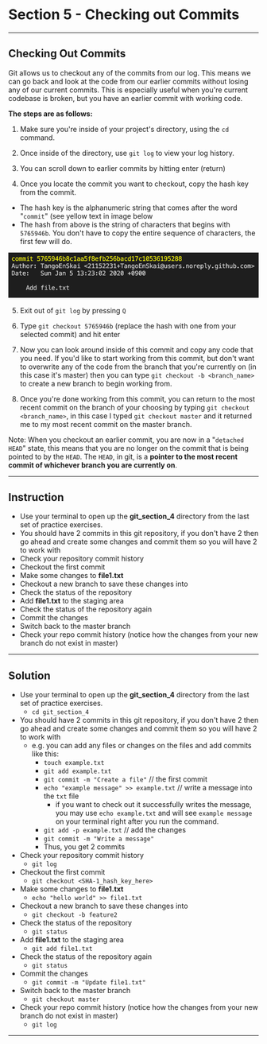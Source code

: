 # Section 5 - Checking out Commits

---

## Checking Out Commits

Git allows us to checkout any of the commits from our log. This means we can go back and look at the code from our earlier commits without losing any of our current commits. This is especially useful when you're current codebase is broken, but you have an earlier commit with working code.

**The steps are as follows:**

1) Make sure you're inside of your project's directory, using the `cd` command.

2) Once inside of the directory, use `git log` to view your log history.

3) You can scroll down to earlier commits by hitting enter (return)

4) Once you locate the commit you want to checkout, copy the hash key from the commit.

  - The hash key is the alphanumeric string that comes after the word "`commit`" (see yellow text in image below
  - The hash from above is the string of characters that begins with `5765946b`. You don't have to copy the entire sequence of characters, the first few will do.

![Commit](commit.png)

5) Exit out of `git log` by pressing `Q`

6) Type `git checkout 5765946b` (replace the hash with one from your selected commit) and hit enter

7) Now you can look around inside of this commit and copy any code that you need. If you'd like to start working from this commit, but don't want to overwrite any of the code from the branch that you're currently on (in this case it's master) then you can type `git checkout -b <branch_name>` to create a new branch to begin working from.

8) Once you're done working from this commit, you can return to the most recent commit on the branch of your choosing by typing `git checkout <branch_name>`, in this case I typed `git checkout master` and it returned me to my most recent commit on the master branch.

Note: When you checkout an earlier commit, you are now in a "`detached HEAD`" state, this means that you are no longer on the commit that is being pointed to by the `HEAD`. The `HEAD`, in git, is a **pointer to the most recent commit of whichever branch you are currently on**.

---

## Instruction

- Use your terminal to open up the **git_section_4** directory from the last set of practice exercises.
- You should have 2 commits in this git repository, if you don't have 2 then go ahead and create some changes and commit them so you will have 2 to work with
- Check your repository commit history
- Checkout the first commit
- Make some changes to **file1.txt**
- Checkout a new branch to save these changes into
- Check the status of the repository
- Add **file1.txt** to the staging area
- Check the status of the repository again
- Commit the changes
- Switch back to the master branch
- Check your repo commit history (notice how the changes from your new branch do not exist in master)

---

## Solution

- Use your terminal to open up the **git_section_4** directory from the last set of practice exercises.
  - `cd git_section_4`
- You should have 2 commits in this git repository, if you don't have 2 then go ahead and create some changes and commit them so you will have 2 to work with
  - e.g. you can add any files or changes on the files and add commits like this:
    - `touch example.txt`
    - `git add example.txt`
    - `git commit -m "Create a file"` // the first commit
    - `echo "example message" >> example.txt` // write a message into the `txt` file
      - if you want to check out it successfully writes the message, you may use `echo example.txt` and will see `example message` on your terminal right after you run the command.
    - `git add -p example.txt` // add the changes
    - `git commit -m "Write a message"`
    - Thus, you get 2 commits
- Check your repository commit history
  - `git log`
- Checkout the first commit
  - `git checkout <SHA-1_hash_key_here>`
- Make some changes to **file1.txt**
  - `echo "hello world" >> file1.txt`
- Checkout a new branch to save these changes into
  - `git checkout -b feature2`
- Check the status of the repository
  - `git status`
- Add **file1.txt** to the staging area
  - `git add file1.txt`
- Check the status of the repository again
  - `git status`
- Commit the changes
  - `git commit -m "Update file1.txt"`
- Switch back to the master branch
  - `git checkout master`
- Check your repo commit history (notice how the changes from your new branch do not exist in master)
  - `git log`

---
